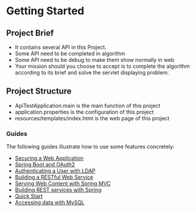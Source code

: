 # Getting Started

## Project Brief

* It contains several API in this Project. 
* Some API need to be completed in algorithm
* Some API need to be debug to make them show normally in web
* Your mission should you choose to accept is to complete the algorithm
according to its brief and solve the servlet displaying problem.

## Project Structure

* ApiTestApplication.main is the main function of this project
* application.properties is the configuration of this project
* resources/templates/index.html is the web page of this project

### Guides
The following guides illustrate how to use some features concretely:

* [Securing a Web Application](https://spring.io/guides/gs/securing-web/)
* [Spring Boot and OAuth2](https://spring.io/guides/tutorials/spring-boot-oauth2/)
* [Authenticating a User with LDAP](https://spring.io/guides/gs/authenticating-ldap/)
* [Building a RESTful Web Service](https://spring.io/guides/gs/rest-service/)
* [Serving Web Content with Spring MVC](https://spring.io/guides/gs/serving-web-content/)
* [Building REST services with Spring](https://spring.io/guides/tutorials/bookmarks/)
* [Quick Start](https://github.com/mybatis/spring-boot-starter/wiki/Quick-Start)
* [Accessing data with MySQL](https://spring.io/guides/gs/accessing-data-mysql/)

